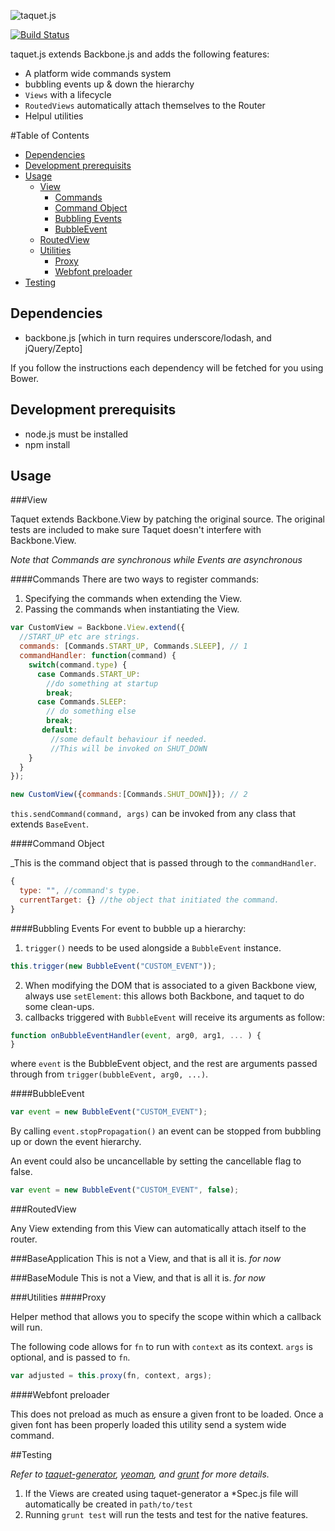 ![taquet.js](http://com-stilva.appspot.com/projects/taquetjs/logo.png)

[![Build Status](https://travis-ci.org/stilva/taquet.js.png?branch=alpha)](https://travis-ci.org/stilva/taquet.js)

taquet.js extends Backbone.js and adds the following features:

- A platform wide commands system
- bubbling events up & down the hierarchy
- `Views` with a lifecycle
- `RoutedViews` automatically attach themselves to the Router
- Helpul utilities

#Table of Contents
- [Dependencies](#dependencies)
- [Development prerequisits](#development-prerequisits)
- [Usage](#usage)
  - [View](#view)
    - [Commands](#commands)
    - [Command Object](#command-object)
    - [Bubbling Events](#bubbling-events)
    - [BubbleEvent](#bubbleevent)
  - [RoutedView](#routedview)
  - [Utilities](#utilities)
    - [Proxy](#proxy)
    - [Webfont preloader](#webfont-preloader)
- [Testing](#testing)

## Dependencies

* backbone.js [which in turn requires underscore/lodash, and jQuery/Zepto]

If you follow the instructions each dependency will be fetched for you using Bower.

## Development prerequisits

* node.js must be installed
* npm install

## Usage

###View

Taquet extends Backbone.View by patching the original source.
The original tests are included to make sure Taquet doesn't interfere with Backbone.View.

_Note that Commands are synchronous while Events are asynchronous_

####Commands
There are two ways to register commands:

1. Specifying the commands when extending the View.
2. Passing the commands when instantiating the View.

```js
var CustomView = Backbone.View.extend({
  //START_UP etc are strings.
  commands: [Commands.START_UP, Commands.SLEEP], // 1
  commandHandler: function(command) {
    switch(command.type) {
      case Commands.START_UP:
        //do something at startup
        break;
      case Commands.SLEEP:
        // do something else
        break;
       default:
         //some default behaviour if needed.
         //This will be invoked on SHUT_DOWN
    }
  }
});

new CustomView({commands:[Commands.SHUT_DOWN]}); // 2
```

`this.sendCommand(command, args)` can be invoked from any class that extends `BaseEvent`.

####Command Object

_This is the command object that is passed through to the `commandHandler`.

```js
{
  type: "", //command's type.
  currentTarget: {} //the object that initiated the command.
}
```

####Bubbling Events
For event to bubble up a hierarchy:

1. `trigger()` needs to be used alongside a `BubbleEvent` instance.

```js
this.trigger(new BubbleEvent("CUSTOM_EVENT"));
```
2. When modifying the DOM that is associated to a given Backbone view, always use `setElement`: this allows both Backbone,
and taquet to do some clean-ups.
3. callbacks triggered with `BubbleEvent` will receive its arguments as follow:

```js
function onBubbleEventHandler(event, arg0, arg1, ... ) {
}
```

where `event` is the BubbleEvent object, and the rest are arguments passed through from `trigger(bubbleEvent, arg0, ...)`.

####BubbleEvent

```js
var event = new BubbleEvent("CUSTOM_EVENT");
```

By calling `event.stopPropagation()` an event can be stopped from bubbling up or down the event hierarchy.

An event could also be uncancellable by setting the cancellable flag to false.

```js
var event = new BubbleEvent("CUSTOM_EVENT", false);
```

###RoutedView

Any View extending from this View can automatically attach itself to the router.

###BaseApplication
This is not a View, and that is all it is. _for now_

###BaseModule
This is not a View, and that is all it is. _for now_

###Utilities
####Proxy

Helper method that allows you to specify the scope within which a callback will run.

The following code allows for `fn` to run with `context` as its context.
`args` is optional, and is passed to `fn`.

```js
var adjusted = this.proxy(fn, context, args);
```

####Webfont preloader

This does not preload as much as ensure a given front to be loaded.
Once a given font has been properly loaded this utility send a system wide command.

##Testing

_Refer to [taquet-generator](https://github.com/stilva/taquet-generator), [yeoman](http://yeoman.io/), and [grunt](http://www.gruntjs.com) for more details._

1. If the Views are created using taquet-generator a *Spec.js file will automatically be created in `path/to/test`
2. Running `grunt test` will run the tests and test for the native features.
